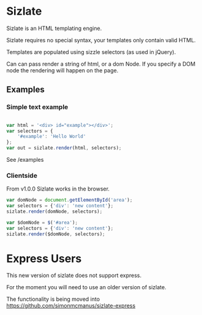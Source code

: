 <h1>Sizlate</h1>

Sizlate is an HTML templating engine.

Sizlate requires no special syntax, your templates only contain valid HTML.

Templates are populated using sizzle selectors (as used in jQuery).

Can can pass render a string of html, or a dom Node. If you specify a DOM node the rendering will happen on the page.


<h2>Examples</h2>


<h3>Simple text example</h3>


```js

var html = '<div> id="example"></div>';
var selectors = {
	'#example': 'Hello World'
};
var out = sizlate.render(html, selectors);

```
See /examples


<h3>Clientside</h3>

From v1.0.0 Sizlate works in the browser.

```js
var domNode = document.getElementById('area');
var selectors = {'div': 'new content'};
sizlate.render(domNode, selectors);
```

```js
var $domNode = $('#area');
var selectors = {'div': 'new content'};
sizlate.render($domNode, selectors);
```






<h1>Express Users</h1>

This new version of sizlate does not support express.

For the moment you will need to use an older version of sizlate.

The functionality is being moved into https://github.com/simonmcmanus/sizlate-express
